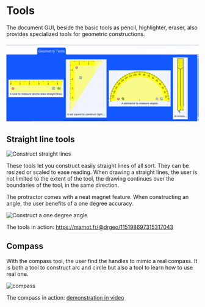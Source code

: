 # Tools

The document GUI, beside the basic tools as pencil, highlighter, eraser, also provides specialized tools for geometric constructions.

<img src="./images/geometricTools.png" alt="Geometric tools" width=600/>

## Straight line tools

<img src="https://static.mamot.fr/media_attachments/files/115/197/617/850/780/247/original/2b6170ae1f418772.png" alt="Construct straight lines" width=300/>

These tools let you construct easily straight lines of all sort. They
can be resized or scaled to ease reading. When drawing a straight
lines, the user is not limited to the extent of the tool, the drawing
continues over the boundaries of the tool, in the same direction.

The protractor comes with a neat magnet feature. When constructing an
angle, the user benefits of a one degree accuracy.

<img src="https://static.mamot.fr/media_attachments/files/115/215/813/359/512/004/small/3fa99fc014d8d094.png" alt="Construct a one degree angle" width=300 />


The tools in action: https://mamot.fr/@drgeo/115198697315317043

## Compass

With the compass tool, the user find the handles to mimic a real
compass.  It is both a tool to construct arc and circle but also a
tool to learn how to use real one.

<img src="https://static.mamot.fr/media_attachments/files/115/244/187/837/701/390/original/d89ff6d6536f84cf.png" alt="compass" width=300 />

The compass in action: [demonstration in video](https://mamot.fr/@drgeo/115255434292314969)
